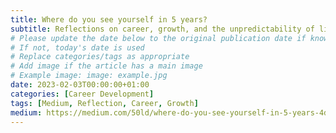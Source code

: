 ```yaml
---
title: Where do you see yourself in 5 years?
subtitle: Reflections on career, growth, and the unpredictability of life
# Please update the date below to the original publication date if known
# If not, today's date is used
# Replace categories/tags as appropriate
# Add image if the article has a main image
# Example image: image: example.jpg
date: 2023-02-03T00:00:00+01:00
categories: [Career Development]
tags: [Medium, Reflection, Career, Growth]
medium: https://medium.com/50ld/where-do-you-see-yourself-in-5-years-4d2dc6a53fca
---
```


